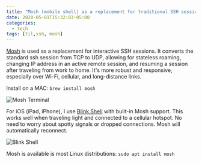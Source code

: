 ```yaml
---
title: "Mosh (mobile shell) as a replacement for traditional SSH sessions"
date: 2020-05-01T15:32:03-05:00
categories:
  - tech
tags: [til,ssh, mosh]
---
```


[Mosh](https://mosh.org/) is used as a replacement for interactive SSH sessions.   It converts the standard ssh session from TCP to UDP, allowing for stateless roaming, changing IP address in an active remote session, and resuming a session after traveling from work to home.  It's more robust and responsive, especially over Wi-Fi, cellular, and long-distance links.

Install on a MAC: `brew install mosh`

![Mosh Terminal](/images/mosh.gif)


For iOS (iPad, iPhone), I use [Blink Shell](https://blink.sh/) with built-in Mosh support. This works well when traveling light and connected to a cellular hotspot.  No need to worry about spotty signals or dropped connections.  Mosh will automatically reconnect.

![Blink Shell](/images/blinkshell.jpg)


Mosh is available is most Linux distributions: `sudo apt install mosh`
